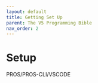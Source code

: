 ```yaml
---
layout: default
title: Getting Set Up
parent: The V5 Programming Bible
nav_order: 2
---
```


# Setup

PROS/PROS-CLI/VSCODE